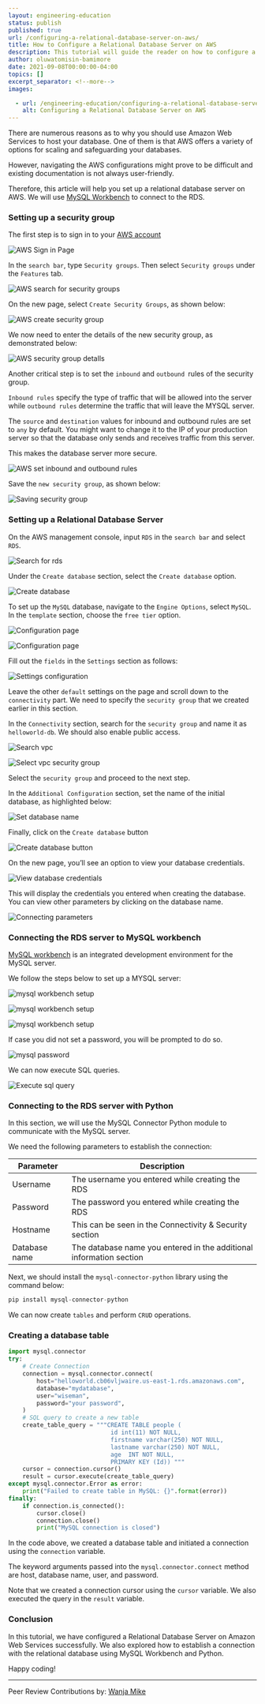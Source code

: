 ```yaml
---
layout: engineering-education
status: publish
published: true
url: /configuring-a-relational-database-server-on-aws/
title: How to Configure a Relational Database Server on AWS
description: This tutorial will guide the reader on how to configure a relational database server on Amazon Web Services.
author: oluwatomisin-bamimore
date: 2021-09-08T00:00:00-04:00
topics: []
excerpt_separator: <!--more-->
images:

  - url: /engineering-education/configuring-a-relational-database-server-on-aws/hero.png
    alt: Configuring a Relational Database Server on AWS
---
```

There are numerous reasons as to why you should use Amazon Web Services to host your database. One of them is that AWS offers a variety of options for scaling and safeguarding your databases.
<!--more-->
However, navigating the AWS configurations might prove to be difficult and existing documentation is not always user-friendly.

Therefore, this article will help you set up a relational database server on AWS. We will use [MySQL Workbench](https://www.mysql.com/products/workbench/) to connect to the RDS.

### Setting up a security group
The first step is to sign in to your [AWS account](https://console.aws.amazon.com/?nc2%3Dh_m_mc*)

![AWS Sign in Page](/engineering-education/configuring-a-relational-database-server-on-aws/aws_signin_page.png)

In the `search bar`, type `Security groups`. Then select `Security groups` under the `Features` tab.

![AWS search for security groups](/engineering-education/configuring-a-relational-database-server-on-aws/search_security_group.png) 

On the new page, select `Create Security Groups`, as shown below:

![AWS create security group](/engineering-education/configuring-a-relational-database-server-on-aws/aws_create_security_group.png)

We now need to enter the details of the new security group, as demonstrated below:

![AWS security group detaIls](/engineering-education/configuring-a-relational-database-server-on-aws/aws_security_group_detail.png)

Another critical step is to set the `inbound` and `outbound `rules of the security group. 

`Inbound rules` specify the type of traffic that will be allowed into the server while `outbound rules` determine the traffic that will leave the MYSQL server.

The `source` and `destination` values for inbound and outbound rules are set to `any` by default. You might want to change it to the IP of your production server so that the database only sends and receives traffic from this server. 

This makes the database server more secure. 

![AWS set inbound and outbound rules](/engineering-education/configuring-a-relational-database-server-on-aws/aws_firewall_rules.png)

Save the `new security group`, as shown below: 

![Saving security group](/engineering-education/configuring-a-relational-database-server-on-aws/aws_save_security_group.png)

### Setting up a Relational Database Server
On the AWS management console, input `RDS` in the `search bar` and select `RDS`.

![Search for rds](/engineering-education/configuring-a-relational-database-server-on-aws/aws_search_rds.png)

Under the `Create database` section, select the `Create database` option.

![Create database](/engineering-education/configuring-a-relational-database-server-on-aws/aws_create_database.png)

To set up the `MySQL` database, navigate to the `Engine Options`, select `MySQL`. In the `template` section, choose the `free tier` option.

![Configuration page](/engineering-education/configuring-a-relational-database-server-on-aws/aws_rds_configuration_page_1.png)

![Configuration page](/engineering-education/configuring-a-relational-database-server-on-aws/aws_rds_configuration_page_2.png)

Fill out the `fields` in the `Settings` section as follows:

![Settings configuration](/engineering-education/configuring-a-relational-database-server-on-aws/aws_rds_configuration_setting.png)

Leave the other `default` settings on the page and scroll down to the `connectivity` part. We need to specify the `security group` that we created earlier in this section.

In the `Connectivity` section, search for the `security group` and name it as `helloworld-db`. We should also enable public access.

![Search vpc](/engineering-education/configuring-a-relational-database-server-on-aws/aws_rds_search_vpc.png)

![Select vpc security group](/engineering-education/configuring-a-relational-database-server-on-aws/aws_rds_select_vpc.png)

Select the `security group` and proceed to the next step.

In the `Additional Configuration` section, set the name of the initial database, as highlighted below: 

![Set database name](/engineering-education/configuring-a-relational-database-server-on-aws/database_name.png)

Finally, click on the `Create database` button 

![Create database button](/engineering-education/configuring-a-relational-database-server-on-aws/aws_rds_create_database_button.png)

On the new page, you’ll see an option to view your database credentials. 

![View database credentials](/engineering-education/configuring-a-relational-database-server-on-aws/aws_rds_create_db_credentials.png)

This will display the credentials you entered when creating the database. You can view other parameters by clicking on the database name. 

![Connecting parameters](/engineering-education/configuring-a-relational-database-server-on-aws/aws_rds_connecting_params.png)

### Connecting the RDS server to MySQL workbench
[MySQL workbench](https://dev.mysql.com/downloads/workbench/) is an integrated development environment for the MySQL server. 

We follow the steps below to set up a MYSQL server:

![mysql workbench setup](/engineering-education/configuring-a-relational-database-server-on-aws/mysql_workbench_1.png)

![mysql workbench setup](/engineering-education/configuring-a-relational-database-server-on-aws/mysql_workbench_2.png)

![mysql workbench setup](/engineering-education/configuring-a-relational-database-server-on-aws/mysql_workbench_3.png)

If case you did not set a password, you will be prompted to do so. 

![mysql password](/engineering-education/configuring-a-relational-database-server-on-aws/mysql_workbench_password.png)

We can now execute SQL queries.

![Execute sql query](/engineering-education/configuring-a-relational-database-server-on-aws/mysql_create_table_query.png)

### Connecting to the RDS server with Python
In this section, we will use the MySQL Connector Python module to communicate with the MySQL server. 

We need the following parameters to establish the connection:

| Parameter |  Description  |
| -----------| ---------------                   |
| Username | The username you entered while creating the RDS  |
| Password          | The password you entered while creating the RDS|
| Hostname  | This can be seen in the Connectivity & Security section   |
| Database name| The database name you entered in the additional information section|

Next, we should install the `mysql-connector-python` library using the command below:

```py
pip install mysql-connector-python
```

We can now create `tables` and perform `CRUD` operations.

### Creating a database table

```py
import mysql.connector
try:
    # Create Connection
    connection = mysql.connector.connect(
        host="helloworld.cb06vljwaire.us-east-1.rds.amazonaws.com",
        database="mydatabase",
        user="wiseman",
        password="your password",
    )
    # SQL query to create a new table
    create_table_query = """CREATE TABLE people ( 
                             id int(11) NOT NULL,
                             firstname varchar(250) NOT NULL,
                             lastname varchar(250) NOT NULL,
                             age  INT NOT NULL,
                             PRIMARY KEY (Id)) """
    cursor = connection.cursor()
    result = cursor.execute(create_table_query)
except mysql.connector.Error as error:
    print("Failed to create table in MySQL: {}".format(error))
finally:
    if connection.is_connected():
        cursor.close()
        connection.close()
        print("MySQL connection is closed")
```

In the code above, we created a database table and initiated a connection using the `connection` variable. 

The keyword arguments passed into the `mysql.connector.connect` method are host, database name, user, and password.

Note that we created a connection cursor using the `cursor` variable. We also executed the query in the `result` variable. 

### Conclusion
In this tutorial, we have configured a Relational Database Server on Amazon Web Services successfully. We also explored how to establish a connection with the relational database using MySQL Workbench and Python.

Happy coding!

---
Peer Review Contributions by: [Wanja Mike](/engineering-education/content/authors/michael-barasa/)